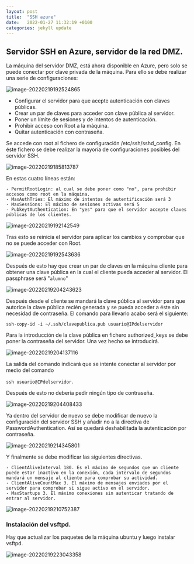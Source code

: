 ```yaml
---
layout: post
title:  "SSH azure"
date:   2022-01-27 11:32:19 +0100
categories: jekyll update
---
```

## Servidor SSH en Azure, servidor de la red DMZ.

La máquina del servidor DMZ, está ahora disponible en Azure, pero solo se puede conectar por clave privada de la máquina. Para ello se debe realizar una serie de configuraciones:

![image-20220219192524865](https://github.com/MaTthewSsD/Reto/blob/gh-pages/a/SSHenAzure/image-20220219192524865.png?raw=true)

- Configurar el servidor para que acepte autenticación con claves públicas.
- Crear un par de claves para acceder con clave pública al servidor.
- Poner un límite de sesiones y de intentos de autenticación.
- Prohibir acceso con Root a la máquina.
- Quitar autenticación con contraseña.

Se accede con root al fichero de configuración /etc/ssh/sshd_config. En éste fichero se debe realizar la mayoría de configuraciones posibles del servidor SSH.

![image-20220219185813787](https://github.com/MaTthewSsD/Reto/blob/gh-pages/a/SSHenAzure/image-20220219185813787.png?raw=true)

En estas cuatro líneas están:

````shell
- PermitRootLogin: al cual se debe poner como "no", para prohibir accesos como root en la máquina.
- MaxAuthTries: El máximo de intentos de autentificación será 3
- MaxSessions: El máximo de sesiones activas será 5
- PubkeytAuthentication: En "yes" para que el servidor accepte claves públicas de los clientes.
````

![image-20220219192142549](https://github.com/MaTthewSsD/Reto/blob/gh-pages/a/SSHenAzure/image-20220219192142549.png?raw=true)

Tras esto se reinicia el servidor para aplicar los cambios y comprobar que no se puede acceder con Root.

![image-20220219192543636](https://github.com/MaTthewSsD/Reto/blob/gh-pages/a/SSHenAzure/image-20220219192543636.png?raw=true)

Después de esto hay que crear un par de claves en la máquina cliente para obtener una clave pública en la cual el cliente pueda acceder al servidor. El passphrase será "`alumno`"

![image-20220219204243623](https://github.com/MaTthewSsD/Reto/blob/gh-pages/a/SSHenAzure/image-20220219204243623.png?raw=true)

Después desde el cliente se mandará la clave pública al servidor para que autorice la clave pública recién generada y se pueda acceder a éste sin necesidad de contraseña. El comando para llevarlo acabo será el siguiente:

`ssh-copy-id -i ~/.ssh/clavepublica.pub usuario@IPdelservidor`

Para la introducción de la clave pública en fichero authorized_keys se debe poner la contraseña del servidor. Una vez hecho se introducirá.

![image-20220219204137116](https://github.com/MaTthewSsD/Reto/blob/gh-pages/a/SSHenAzure/image-20220219204137116.png?raw=true)

La salida del comando indicará que se intente conectar al servidor por medio del comando

`ssh usuario@IPdelservidor`.

Después de esto no debería pedir ningún tipo de contraseña.

![image-20220219204408433](https://github.com/MaTthewSsD/Reto/blob/gh-pages/a/SSHenAzure/image-20220219204408433.png?raw=true)

Ya dentro del servidor de nuevo se debe modificar de nuevo la configuración del servidor SSH y añadir no a la directiva de PasswordAuthentication. Así se quedará deshabilitada la autenticación por contraseña.

![image-20220219214345801](https://github.com/MaTthewSsD/Reto/blob/gh-pages/a/SSHenAzure/image-20220219214345801.png?raw=true)

Y finalmente se debe modificar las siguientes directivas. 

````shell
- ClientAliveInterval 180. Es el máximo de segundos que un cliente puede estar inactivo en la conexión, cada intervalo de segundos mandará un mensaje al cliente para comprobar su actividad.
- ClientAliveCountMax 3. El máximo de mensajes enviados por el servidor para comprobar si sigue activo en el servidor.
- MaxStartups 3. El máximo conexiones sin autenticar tratando de entrar al servidor.
````

![image-20220219210752387](https://github.com/MaTthewSsD/Reto/blob/gh-pages/a/SSHenAzure/image-20220219210752387.png?raw=true)



### Instalación del vsftpd.

Hay que actualizar los paquetes de la máquina ubuntu y luego instalar vsftpd.

![image-20220219223043358](https://github.com/MaTthewSsD/Reto/blob/gh-pages/a/SSHenAzure/image-20220219223043358.png?raw=true)
